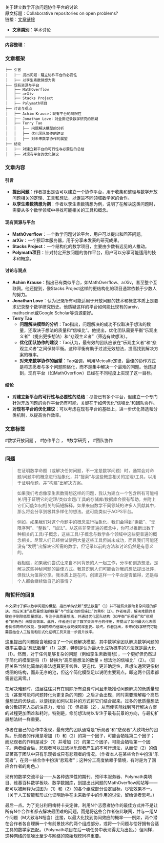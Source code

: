 关于建立数学开放问题协作平台的讨论  
  原文标题：Collaborative repositories on open problems?  
  链接：[文章链接](https://mathoverflow.net/questions/487041/collaborative-repositories-on-open-problems/487065#487065  )

- **文章类别**：学术讨论  

---

**内容整理**：

### 文章框架
```
├── 引言
│   ├── 提出问题：建立协作平台的必要性
│   ├── 以孪生素数猜想为例
├── 现有资源与平台
│   ├── MathOverflow
│   ├── arXiv
│   ├── Stacks Project
│   ├── Polymath项目
├── 讨论与观点
│   ├── Achim Krause：现有平台的局限性
│   ├── Jonathan Love：对全面记录数学研究的质疑
│   ├── Terry Tao
│   │   ├── 问题解决模型的分析
│   │   ├── 优化团队协作的建议
│   │   ├── 对未来数学协作的展望
├── 结论
│   ├── 对建立新平台的可行性与必要性的总结
│   ├── 对现有平台的优化建议
```

### 文章内容
#### 引言
- **提出问题**：作者提出是否可以建立一个协作平台，用于收集和整理与数学开放问题相关的定理、工具和想法，以促进不同领域数学家的合作。
- **以孪生素数猜想为例**：作者以孪生素数猜想为例，说明了在解决这类问题时，需要从多个数学领域中寻找可能相关的工具和概念。

#### 现有资源与平台
- **MathOverflow**：一个数学问题讨论平台，用户可以提出和回答问题。
- **arXiv**：一个预印本服务器，用于分享未发表的研究成果。
- **Stacks Project**：一个结构化的数学项目，主要由少数有远见的人推动。
- **Polymath项目**：针对特定开放问题的协作平台，用户可以分享可能适用的技术和概念。

#### 讨论与观点
- **Achim Krause**：指出已有类似平台，如MathOverflow、arXiv，甚至整个互联网。他还提到，像Stacks Project这样的更结构化的项目通常依赖于少数人的努力。
- **Jonathan Love**：认为记录所有可能适用于开放问题的技术和概念本质上是要求记录整个数学研究历史。他质疑这样的平台如何能比现有的arxiv、mathscinet或Google Scholar等资源更好。
- **Terry Tao**
  - **问题解决模型的分析**：Tao指出，问题解决的成功不仅取决于想法的数量，还取决于想法的质量和“信噪比”。他提出，优化团队需要平衡“乐观主义者”（提出更多想法）和“悲观主义者”（筛选有效想法）。
  - **优化团队协作的建议**：Tao认为，最有效的团队应该在“乐观主义者”和“悲观主义者”之间保持平衡。这种平衡有助于过滤无效想法，提高找到解决方案的概率。
  - **对未来数学协作的展望**：Tao强调，利用Metcalfe定律，最佳的协作方式是将志愿者与多个问题网络化，而不是集中解决一个最难的问题。他还提到，现有平台（如MathOverflow）已经在不同程度上实现了这一目标。

#### 结论
- **对建立新平台的可行性与必要性的总结**：尽管已有多个平台，但建立一个专门针对开放问题的协作平台仍有可能，关键在于如何优化“信噪比”和团队协作。
- **对现有平台的优化建议**：可以考虑在现有平台的基础上，进一步优化筛选和分类机制，以提高协作效率。

### 文章标签
#数学开放问题 ， #协作平台 ， #数学研究 ， #团队协作


---

### 问题

> 在证明数学命题（或解决任何问题，不一定是数学问题）时，通常会对命题/问题中的概念进行抽象化，并“搜索”与这些概念相关的定理/工具，以用于证明命题，并“构建”出解决方案。

> 如果我们考虑像孪生素数猜想这样的问题，我认为建立一个包含所有可能相关/用于证明它的定理/类似命题/工具的存储库/数据库会很有帮助，并附上它们可能如何相关的简短解释。如果来自数学不同领域的许多人贡献其中，那么将会分享到极其多样化的想法。这可能类似于AOPS平台。

> 例如，如果我们对这个命题中的概念进行抽象化，我们会得到“素数”、“无限序列”、“整数”、“加法”。从这些非常普遍的概念中，你可以推断出数千种相关的工具/子概念，这些工具/子概念与数学各个领域中这些更普遍的概念相关。尽管人们已经尝试使用大量这些工具但尚未成功，而且我们可能还没有“发明”出解决它所需的数学，但记录以前的方法和讨论仍然是有意义的。

> 我相信，如果我们尝试让来自不同背景的人一起工作，分享和创造想法，是解决这些神秘问题的最佳方式。我意识到人们可能会对我的想法提出批评，但我认为值得分享。我本质上是在问，创建这样一个平台是否值得，还是每个人都会继续做自己的事情？

### 陶哲轩的回复



```
本文探讨了解决数学问题的模型，指出单纯依赖“想法数量”（1）并不能有效推动复杂问题的解决，而应关注“高质量想法的数量”与“想法池的信噪比”的乘积（2）。作者强调，解决难题的关键在于剔除低质量想法，专注于高质量想法，并通过优化团队结构（如平衡“乐观者”和“悲观者”的角色）来提高效率。此外，作者还讨论了数学交流平台的作用，并提出了如何最大化志愿者协作网络的效能，强调网络的信噪比与规模同样重要。最终，作者指出，未来的数学研究可能需要结合人工智能和形式化证明工具来进一步提升效率。

```


这里提出的问题隐含地假设了一个问题解决模型，其中数学家团队解决数学问题的概率主要由“想法数量”（1）决定，特别是认为最大化成功概率的方法就是最大化（1）。然而，对于任何足够复杂的问题（例如孪生素数猜想），一个更好但仍然过于简化的模型是将（1）替换为“高质量想法的数量 × 想法池的信噪比”（2）。（实际关系当然比简单的乘法运算更非线性、更迭代、更非确定性，且想法通常更像树或图的结构，而非无序的池，但这个简化模型足以说明主要观点，即这两个因素都需要远离零。）

在解决难题时，进展往往只有在剔除所有浪费时间且未能推动问题解决的低质量想法（甚至可能将问题转化为更复杂的问题）之后才会出现，同时需要理解每个高质量想法的优缺点，以便找到如何以互补的方式将它们结合起来。过多的低质量想法会分散研究人员的注意力，增加（1）但损害（2），从而使实际找到可行解决方案的过程更加困难和耗时。特别是，修剪想法树以专注于最有前景的方向，与最初扩展想法树一样重要。

作者在自己的合作中发现，最有效的团队通常是“乐观者”和“悲观者”大致均分的团队。乐观者的作用是增加（1）和（2）的第一个因子，可能会牺牲第二个因子；而悲观者的作用是减少（1）并增加（2）的第二个因子，可能会牺牲第一个因子。两者结合后，悲观者可以过滤掉乐观者产生的不可行想法，从而使（2）的值显著高于团队中只有乐观者或只有悲观者的情况。（作者本人在某些合作中扮演“乐观者”，在另一些合作中扮演“悲观者”；这种分工高度依赖于情境，有时是为了回应合作者的角色。）

现有的数学交流平台——从各种选择性的期刊、预印本服务器、Polymath类项目、维基百科数学板块、数学数据库，到提出此问题的MathOverflow网站等——都可以被解释为试图为（1）和（2）的各个组成部分设定目标，尽管效果不一。（关于人工智能和形式化证明助手在未来数学中的作用的讨论，留给读者思考。）

最后一点。为了充分利用梅特卡夫定律，利用N个志愿者协作的最佳方式并不是让所有N个合作者都去解决最困难的问题，而是将这些合作者彼此联网，并与一组M个问题（M大致与N相当）连接，以最大化找到协同效应的概率——例如，两个潜在合作者各自理解一个有前景技术的两个组成部分，或将一个问题与恰好拥有合适工具的数学家匹配。（Polymath项目在后一项任务中表现得尤为出色。）但同样，这种网络的信噪比至少与网络的原始规模同样重要。